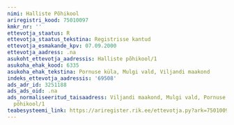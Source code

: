 ```yaml
---
nimi: Halliste Põhikool
ariregistri_kood: 75010097
kmkr_nr: ''
ettevotja_staatus: R
ettevotja_staatus_tekstina: Registrisse kantud
ettevotja_esmakande_kpv: 07.09.2000
ettevotja_aadress: .na
asukoht_ettevotja_aadressis: Halliste põhikool/1
asukoha_ehak_kood: 6335
asukoha_ehak_tekstina: Pornuse küla, Mulgi vald, Viljandi maakond
indeks_ettevotja_aadressis: '69508'
ads_adr_id: 3251188
ads_ads_oid: .na
ads_normaliseeritud_taisaadress: Viljandi maakond, Mulgi vald, Pornuse küla, Halliste
  põhikool/1
teabesysteemi_link: https://ariregister.rik.ee/ettevotja.py?ark=75010097&ref=rekvisiidid
---
```

